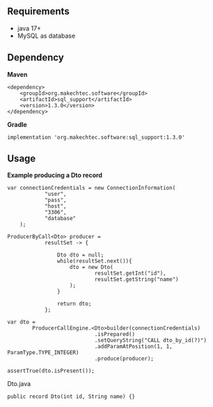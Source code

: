
## Requirements ##

- java 17+
- MySQL as database

## Dependency ##

__Maven__

    <dependency>
        <groupId>org.makechtec.software</groupId>
        <artifactId>sql_support</artifactId>
        <version>1.3.0</version>
    </dependency>

__Gradle__

    implementation 'org.makechtec.software:sql_support:1.3.0'

## Usage ##

__Example producing a Dto record__

    var connectionCredentials = new ConnectionInformation(
                "user",
                "pass",
                "host",
                "3306",
                "database"
        );

    ProducerByCall<Dto> producer =
                resultSet -> {

                    Dto dto = null;
                    while(resultSet.next()){
                        dto = new Dto(
                                resultSet.getInt("id"),
                                resultSet.getString("name")
                        );
                    }

                    return dto;
                };

    var dto =
            ProducerCallEngine.<Dto>builder(connectionCredentials)
                                .isPrepared()
                                .setQueryString("CALL dto_by_id(?)")
                                .addParamAtPosition(1, 1, ParamType.TYPE_INTEGER)
                                .produce(producer);

    assertTrue(dto.isPresent());

Dto.java

    public record Dto(int id, String name) {}
